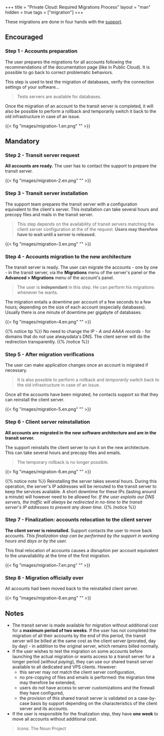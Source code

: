 +++
title = "Private Cloud: Required Migrations Process"
layout = "man"
hidden = true
tags = ["migration"]
+++

These migrations are done in four hands with the [support](https://admin.alwaysdata.com/support/).

## Encouraged

### Step 1 - Accounts preparation
The user prepares the migrations for all accounts following the recommendations of the documentation page (like in Public Cloud). It is possible to go back to correct problematic behaviors.

This step is used to test the migration of databases, verify the connection settings of your software...

> Tests servers are available for databases.

Once the migration of an account to the transit server is completed, it will also be possible to perform a rollback and temporarily switch it back to the old infrastructure in case of an issue.

{{< fig "images/migration-1.en.png" "" >}}

## Mandatory

### Step 2 - Transit server request
**All accounts are ready.** The user has to contact the support to prepare the transit server.

{{< fig "images/migration-2.en.png" "" >}}

### Step 3 - Transit server installation
The support team prepares the transit server with a configuration equivalent to the client's server. This installation can take several hours and precopy files and mails in the transit server.

> This step depends on the availability of transit servers matching the client server configuration at the of the request. __Users may therefore have to wait until a server is released.__

{{< fig "images/migration-3.en.png" "" >}}

### Step 4 - Accounts migration to the new architecture
The transit server is ready. The user can migrate the accounts - one by one - in the transit server, via the **Migrations** menu of the server's panel or the **Advanced > Migrations** menu of the account's panel.

> The user is **independant** in this step. He can perform his migrations whenever he wants.

The migration entails a downtime per account of a few seconds to a few hours; depending on the size of each account (especially databases). Usually there is one minute of downtime per gigabyte of databases.

{{< fig "images/migration-4.en.png" "" >}}

{{% notice tip %}}
No need to change the IP - *A and AAAA records* - for domains that do not use alwaysdata's DNS. The client server will do the redirection transparently.
{{% /notice %}}

### Step 5 - After migration verifications
The user can make application changes once an account is migrated if necessary.

> It is also possible to perform a rollback and *temporarily* switch back to the old infrastructure in case of an issue.

Once all the accounts have been migrated, he contacts support so that they can reinstall the client server.

{{< fig "images/migration-5.en.png" "" >}}

### Step 6 - Client server reinstallation
**All accounts are migrated in the new software architecture and are in the transit server.**

The support reinstalls the client server to run it on the new architecture. This can take several hours and precopy files and emails.

> The temporary rollback is no longer possible.

{{< fig "images/migration-6.en.png" "" >}}

{{% notice note %}}
Reinstalling the server takes several hours. During this operation, the server's IP addresses will be rerouted to the transit server to keep the services available. A short downtime for these IPs (lasting around a minute) will however need to be allowed for. *If the user exploits our DNS servers, the traffic will always be redirected in no-time to the transit server's IP addresses to prevent any down time.*
{{% /notice %}}

### Step 7 - Finalization: accounts relocation to the client server
**The client server is reinstalled.** Support contacts the user to move back accounts. *This finalization step can be performed by the support in working hours and days or by the user.*

This final relocation of accounts causes a disruption per account equivalent to the unavailability at the time of the first migration.

{{< fig "images/migration-7.en.png" "" >}}

### Step 8 - Migration officially over
All accounts had been moved back to the reinstalled client server.

{{< fig "images/migration-8.en.png" "" >}}


## Notes

- The transit server is made available for migration without additional cost for a **maximum period of two weeks**. If the user has not completed the migration of all their accounts by the end of this period, the transit server will be billed at the same cost as the client server (prorated, day by day) - in addition to the original server, which remains billed normally.
- If the user wishes to test the migration on some accounts before launching the actual migration or wants access to a transit server for a longer period (*without paying*), they can use our shared transit server available to all dedicated and VPS clients. However:
    - this server may not match the client server configuration,
    - no pre-copying of files and emails is performed: the migration time may therefore be extended,
    - users do not have access to server customizations and the firewall they have configured,
    - the provision of this shared transit server is validated on a case-by-case basis by support depending on the characteristics of the client server and its accounts.
- If the user is responsible for the finalization step, they have **one week** to move all accounts without additional cost.

> Icons: The Noun Project
